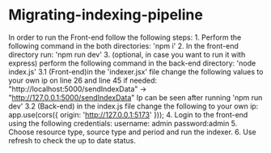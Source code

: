# Migrating-indexing-pipeline

In order to run the Front-end follow the following steps:
	1. Perform the following command in the both directories: 'npm i'
	2. In the front-end directory run: 'npm run dev'
	3. (optional, in case you want to run it with express) perform the following command in the back-end directory: 'node index.js'
		3.1 (Front-end)in the 'indexer.jsx' file change the following values to your own ip on line 26 and line 45 if needed:
			"http://localhost:5000/sendIndexData" -> "http://127.0.0.1:5000/sendIndexData"
			Ip can be seen after running 'npm run dev'
		3.2 (Back-end) in the index.js file change the following to your own ip:
				app.use(cors({
					origin: 'http://127.0.0.1:5173'
				}));
	4. Login to the front-end using the following credentials:
		username: admin
		password:admin
	5. Choose resource type, source type and period and run the indexer.
	6. Use refresh to check the up to date status.